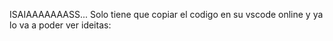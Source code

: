ISAIAAAAAAASS... Solo tiene que copiar el codigo en su vscode online y ya lo va a poder ver 
ideitas:
